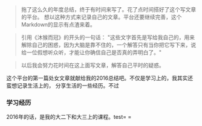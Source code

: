 ---
---
>拖了这么久的年度总结，终于有时间来写了。花了点时间搭好了这个写文章的平台。
想以这种方式来记录自己的文章。平台还要继续完善，这个Markdown的显示有点渣来着。


>引用《沐猴而冠》的开头的一句话：
"这些文字首先是写给我自己的，用来解除自己的困惑，因为大脑是靠不住的，一个解答只有当你把它写下来，说给一位假想听众听，才能让你确信自己是否真的弄明白了。"

>以后我会努力花时间在这上面写文章，解答自己平时的疑惑。

这个平台的第一篇处女文章就献给我的2016总结吧。不仅是学习上的，我其实还蛮想记录生活上的，
分享生活的一些经历。不过

### 学习经历
2016年的话，是我的大二下和大三上的课程。test= =

